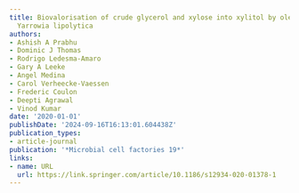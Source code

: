 ```yaml
---
title: Biovalorisation of crude glycerol and xylose into xylitol by oleaginous yeast
  Yarrowia lipolytica
authors:
- Ashish A Prabhu
- Dominic J Thomas
- Rodrigo Ledesma-Amaro
- Gary A Leeke
- Angel Medina
- Carol Verheecke-Vaessen
- Frederic Coulon
- Deepti Agrawal
- Vinod Kumar
date: '2020-01-01'
publishDate: '2024-09-16T16:13:01.604438Z'
publication_types:
- article-journal
publication: '*Microbial cell factories 19*'
links:
- name: URL
  url: https://link.springer.com/article/10.1186/s12934-020-01378-1
---
```

